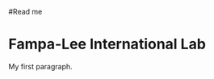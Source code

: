 #Read me
<!DOCTYPE html>
<html>
<body>

<h1>Fampa-Lee International Lab</h1>
<p>My first paragraph.</p>

</body>
</html>
